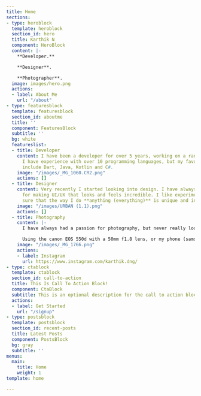 ```yaml
---
title: Home
sections:
- type: heroblock
  template: heroblock
  section_id: hero
  title: Karthik N
  component: HeroBlock
  content: |-
    **Developer.**

    **Designer**.

    **Photographer**.
  image: images/hero.png
  actions:
  - label: About Me
    url: "/about"
- type: featuresblock
  template: featuresblock
  section_id: aboutme
  title: ''
  component: FeaturesBlock
  subtitle: ''
  bg: white
  featureslist:
  - title: Developer
    content: I have been a developer for over 5 years, working on a range of technologies.
      I have experience with over 10 programming languages, but my favourite languages
      include Dart, Java, Kotlin and C#.
    image: "/images/_MG_1060.CR2.png"
    actions: []
  - title: Designer
    content: Very recently I started looking into design. I have always had a passion
      for making UI/UX that looks and feels incredible. I like experimenting, making
      sure that the way I do **anything (everything)** is unique and intuitive.
    image: "/images/URBAN (1.1).png"
    actions: []
  - title: Photography
    content: |-
      I have always had a passion for photography, but never really looked to pursue it, atleast, until now! I have started taking photos of nearly everything I can, all photos used in the site, are mine!

      Using the canon EOS 550d with a 50mm f1.8 lens, or my phone (samsung galaxy s10)
    image: "/images/_MG_1766.png"
    actions:
    - label: Instagram
      url: https://www.instagram.com/karthik.dng/
- type: ctablock
  template: ctablock
  section_id: call-to-action
  title: This Is Call To Action Block!
  component: CtaBlock
  subtitle: This is an optional description for the call to action block.
  actions:
  - label: Get Started
    url: "/signup"
- type: postsblock
  template: postsblock
  section_id: recent-posts
  title: Latest Posts
  component: PostsBlock
  bg: gray
  subtitle: ''
menus:
  main:
    title: Home
    weight: 1
template: home

---
```

